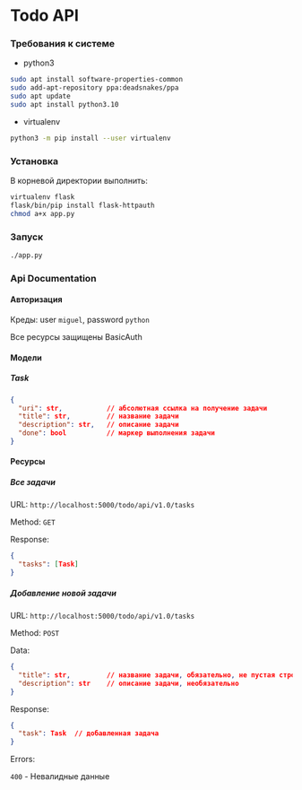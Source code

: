# Todo API

### Требования к системе

- python3

```bash
sudo apt install software-properties-common
sudo add-apt-repository ppa:deadsnakes/ppa
sudo apt update
sudo apt install python3.10

```

- virtualenv

```bash
python3 -m pip install --user virtualenv
```

### Установка

В корневой директории выполнить:

```bash
virtualenv flask
flask/bin/pip install flask-httpauth
chmod a+x app.py
```

### Запуск

```bash
./app.py
```

### Api Documentation

#### Авторизация

Креды: user `miguel`, password `python`

Все ресурсы защищены BasicAuth

#### Модели

##### Task

```json
{
  "uri": str,           // абсолютная ссылка на получение задачи
  "title": str,         // название задачи
  "description": str,   // описание задачи
  "done": bool          // маркер выполнения задачи
}
```

#### Ресурсы
##### Все задачи

URL: `http://localhost:5000/todo/api/v1.0/tasks`

Method: `GET`

Response:

```json
{
  "tasks": [Task]
}
```

##### Добавление новой задачи

URL: `http://localhost:5000/todo/api/v1.0/tasks`

Method: `POST`

Data:

```json
{
  "title": str,         // название задачи, обязательно, не пустая строка
  "description": str    // описание задачи, необязательно
}
```

Response:

```json
{
  "task": Task  // добавленная задача
}
```

Errors:

`400` - Невалидные данные